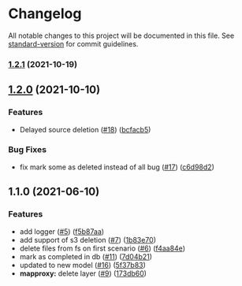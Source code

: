# Changelog

All notable changes to this project will be documented in this file. See [standard-version](https://github.com/conventional-changelog/standard-version) for commit guidelines.

### [1.2.1](https://github.com/MapColonies/discrete-cleanup/compare/v1.2.0...v1.2.1) (2021-10-19)

## [1.2.0](https://github.com/MapColonies/discrete-cleanup/compare/v1.1.0...v1.2.0) (2021-10-10)


### Features

* Delayed source deletion ([#18](https://github.com/MapColonies/discrete-cleanup/issues/18)) ([bcfacb5](https://github.com/MapColonies/discrete-cleanup/commit/bcfacb5c03c8905ff6f7bb18d47278aedf8f325d))


### Bug Fixes

* fix mark some as deleted instead of all bug ([#17](https://github.com/MapColonies/discrete-cleanup/issues/17)) ([c6d98d2](https://github.com/MapColonies/discrete-cleanup/commit/c6d98d263d52bf28105c4423c6efc6b05355c910))

## 1.1.0 (2021-06-10)


### Features

* add logger ([#5](https://github.com/MapColonies/discrete-cleanup/issues/5)) ([f5b87aa](https://github.com/MapColonies/discrete-cleanup/commit/f5b87aa00a5c66a0c191d0771dd5b71ae2523141))
* add support of s3 deletion ([#7](https://github.com/MapColonies/discrete-cleanup/issues/7)) ([1b83e70](https://github.com/MapColonies/discrete-cleanup/commit/1b83e70186e2388c092e55c68a4833d6ab174234))
* delete files from fs on first scenario ([#6](https://github.com/MapColonies/discrete-cleanup/issues/6)) ([f4aa84e](https://github.com/MapColonies/discrete-cleanup/commit/f4aa84ee9eb1e1c50694099514a737a0747470bd))
* mark as completed in db ([#11](https://github.com/MapColonies/discrete-cleanup/issues/11)) ([7d04b21](https://github.com/MapColonies/discrete-cleanup/commit/7d04b21273e3dd6eca346de0e196b11758cc4f0b))
* updated to new model ([#16](https://github.com/MapColonies/discrete-cleanup/issues/16)) ([5f37b83](https://github.com/MapColonies/discrete-cleanup/commit/5f37b83b97bfb8439ab42e0075165db500a7cf39))
* **mapproxy:** delete layer ([#9](https://github.com/MapColonies/discrete-cleanup/issues/9)) ([173db60](https://github.com/MapColonies/discrete-cleanup/commit/173db60a6660bd34f4348f825b6d1a3a53c9b1c3))
